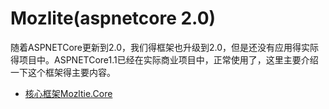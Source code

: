 # Mozlite(aspnetcore 2.0)

随着ASPNETCore更新到2.0，我们得框架也升级到2.0，但是还没有应用得实际得项目中。ASPNETCore1.1已经在实际商业项目中，正常使用了，这里主要介绍一下这个框架得主要内容。

* [核心框架Mozltie.Core](https://github.com/Mozlite/aspnetcore/blob/master/Mozlite.Core/README.md)
